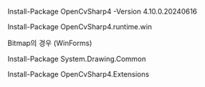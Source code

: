 Install-Package OpenCvSharp4 -Version 4.10.0.20240616

Install-Package OpenCvSharp4.runtime.win

Bitmap의 경우 (WinForms)

Install-Package System.Drawing.Common

Install-Package OpenCvSharp4.Extensions
